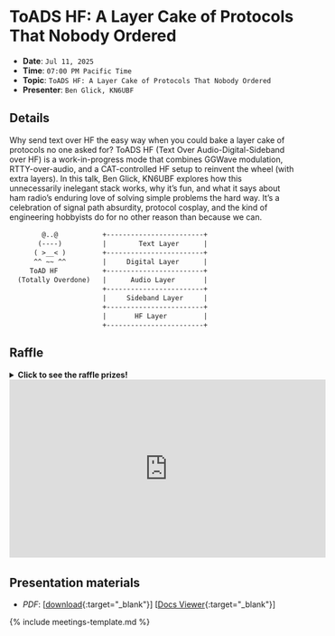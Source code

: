 # ToADS HF: A Layer Cake of Protocols That Nobody Ordered

* **Date**: `Jul 11, 2025`
* **Time**: `07:00 PM Pacific Time`
* **Topic**: `ToADS HF: A Layer Cake of Protocols That Nobody Ordered`
* **Presenter**: `Ben Glick, KN6UBF`

## Details

Why send text over HF the easy way when you could bake a layer cake of protocols no one asked for?
ToADS HF (Text Over Audio-Digital-Sideband over HF) is a work-in-progress mode that combines GGWave modulation, RTTY-over-audio, and a CAT-controlled HF setup to reinvent the wheel (with extra layers). In this talk, Ben Glick, KN6UBF explores how this unnecessarily inelegant stack works, why it’s fun, and what it says about ham radio’s enduring love of solving simple problems the hard way. It’s a celebration of signal path absurdity, protocol cosplay, and the kind of engineering hobbyists do for no other reason than because we can.

```
        @..@           +------------------------+
       (----)          |        Text Layer      |
      ( >__< )         +------------------------+
      ^^ ~~ ^^         |     Digital Layer      |
     ToAD HF           +------------------------+
  (Totally Overdone)   |      Audio Layer       |
                       +------------------------+
                       |     Sideband Layer     |
                       +------------------------+
                       |       HF Layer         |
                       +------------------------+

```

## Raffle

<details>
  <summary><b>Click to see the raffle prizes!</b></summary>
  <table>
    <tr>
        <th>1st prize</th>
        <th>2nd prize</th>
        <th>3rd prize</th>
        <th>4th prize</th>
        <th>5th prize</th>
    </tr>
    <tr>
        <td><img src="/meetings/2025/raffle/202507-1.jpg" alt="image"></td>
        <td><img src="/meetings/2025/raffle/202507-2.jpg" alt="image"></td>
        <td><img src="/meetings/2025/raffle/202507-3.jpg" alt="image"></td>
        <td><img src="/meetings/2025/raffle/202507-4.jpg" alt="image"></td>
        <td><img src="/meetings/2025/raffle/202507-5.jpg" alt="image"></td>
    </tr>
    <tr>
        <td>YAESU FT-4XR UHF/VHF HT</td>
        <td>iFixit Mako Driver Kit</td>
        <td>Nitecore NU25 400 UL Ultra Lightweight Headlamp</td>
        <td>GoldStar (LG) Digital Multimeter DM-311</td>
        <td>VCELINK Wire Stripper + KLEIN TOOLS Flush Cutter</td>
    </tr>
  </table>  
</details>

<iframe width="560" height="315" src="https://www.youtube.com/embed/_Bu-8IL86Wg?si=PsTDc4Rb7E4WbtT4" title="YouTube video player" frameborder="0" allow="accelerometer; autoplay; clipboard-write; encrypted-media; gyroscope; picture-in-picture; web-share" referrerpolicy="strict-origin-when-cross-origin" allowfullscreen></iframe>

## Presentation materials

* *PDF*: [[download](https://github.com/PAARA-org/paara.org-attachments/blob/main/meetings/2025/202507_ToadsHF_a_Layercake_of_Protocols_That_Nobody_Ordered.pdf?raw=true){:target="_blank"}] [[Docs Viewer](https://docs.google.com/viewer?url=https://github.com/PAARA-org/paara.org-attachments/blob/main/meetings/2025/202507_ToadsHF_a_Layercake_of_Protocols_That_Nobody_Ordered.pdf?raw=true){:target="_blank"}]

{% include meetings-template.md %}

